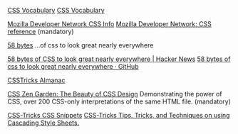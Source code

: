 
[CSS Vocabulary](http://apps.workflower.fi/vocabs/css/en)
[CSS Vocabulary](http://apps.workflower.fi/vocabs/css/en#type-selector)

[Mozilla Developer Network CSS Info](https://developer.mozilla.org/en-US/docs/Web/CSS)
[Mozilla Developer Network: CSS reference](https://developer.mozilla.org/en-US/docs/Web/CSS/Reference)
(mandatory)

[58 bytes](https://jrl.ninja/etc/1/)
...of css to look great nearly everywhere

[58 bytes of CSS to look great nearly everywhere | Hacker News](https://news.ycombinator.com/item?id=32972004)
[58 bytes of css to look great nearly everywhere · GitHub](https://gist.github.com/JoeyBurzynski/617fb6201335779f8424ad9528b72c41)

[CSSTricks Almanac](https://css-tricks.com/almanac/)

[CSS Zen Garden: The Beauty of CSS Design](http://www.csszengarden.com/)
Demonstrating the power of CSS, over 200 CSS-only interpretations of the same HTML file.
(mandatory)

[CSS-Tricks CSS Snippets](https://css-tricks.com/snippets/css/)
[CSS-Tricks Tips, Tricks, and Techniques on using Cascading Style Sheets.](https://css-tricks.com/)
